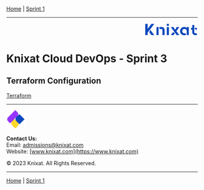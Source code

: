 [Home](../README.md) | [Sprint 1](README.md)

---

<p align="right">
    <img src="../.assets/logo-02.png" width="140x" />
</p>

# Knixat Cloud DevOps - Sprint 3
## Terraform Configuration
[Terraform](../.assets/sprint-3/terraform%20configuration/)

---

<p align="left">
    <img src="../.assets/logo-03.png" width="50x" />
</p>

**Contact Us:**  
Email: [admissions@knixat.com](mailto:admissions@email.com)  
Website: [www.knixat.com](https://www.knixat.com)

&copy; 2023 Knixat. All Rights Reserved.

---

[Home](../README.md) | [Sprint 1](README.md)
